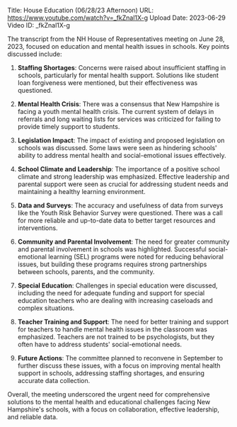 Title: House Education (06/28/23 Afternoon)
URL: https://www.youtube.com/watch?v=_fkZnal1X-g
Upload Date: 2023-06-29
Video ID: _fkZnal1X-g

The transcript from the NH House of Representatives meeting on June 28, 2023, focused on education and mental health issues in schools. Key points discussed include:

1. **Staffing Shortages**: Concerns were raised about insufficient staffing in schools, particularly for mental health support. Solutions like student loan forgiveness were mentioned, but their effectiveness was questioned.

2. **Mental Health Crisis**: There was a consensus that New Hampshire is facing a youth mental health crisis. The current system of delays in referrals and long waiting lists for services was criticized for failing to provide timely support to students.

3. **Legislation Impact**: The impact of existing and proposed legislation on schools was discussed. Some laws were seen as hindering schools' ability to address mental health and social-emotional issues effectively.

4. **School Climate and Leadership**: The importance of a positive school climate and strong leadership was emphasized. Effective leadership and parental support were seen as crucial for addressing student needs and maintaining a healthy learning environment.

5. **Data and Surveys**: The accuracy and usefulness of data from surveys like the Youth Risk Behavior Survey were questioned. There was a call for more reliable and up-to-date data to better target resources and interventions.

6. **Community and Parental Involvement**: The need for greater community and parental involvement in schools was highlighted. Successful social-emotional learning (SEL) programs were noted for reducing behavioral issues, but building these programs requires strong partnerships between schools, parents, and the community.

7. **Special Education**: Challenges in special education were discussed, including the need for adequate funding and support for special education teachers who are dealing with increasing caseloads and complex situations.

8. **Teacher Training and Support**: The need for better training and support for teachers to handle mental health issues in the classroom was emphasized. Teachers are not trained to be psychologists, but they often have to address students' social-emotional needs.

9. **Future Actions**: The committee planned to reconvene in September to further discuss these issues, with a focus on improving mental health support in schools, addressing staffing shortages, and ensuring accurate data collection.

Overall, the meeting underscored the urgent need for comprehensive solutions to the mental health and educational challenges facing New Hampshire's schools, with a focus on collaboration, effective leadership, and reliable data.